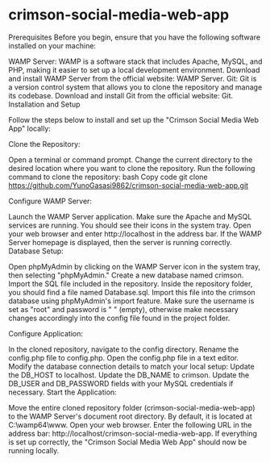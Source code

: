 # crimson-social-media-web-app
Prerequisites
Before you begin, ensure that you have the following software installed on your machine:

WAMP Server: WAMP is a software stack that includes Apache, MySQL, and PHP, making it easier to set up a local development environment.
Download and install WAMP Server from the official website: WAMP Server.
Git: Git is a version control system that allows you to clone the repository and manage its codebase.
Download and install Git from the official website: Git.
Installation and Setup

Follow the steps below to install and set up the "Crimson Social Media Web App" locally:

Clone the Repository:

Open a terminal or command prompt.
Change the current directory to the desired location where you want to clone the repository.
Run the following command to clone the repository:
bash
Copy code
git clone https://github.com/YunoGasasi9862/crimson-social-media-web-app.git


Configure WAMP Server:

Launch the WAMP Server application.
Make sure the Apache and MySQL services are running. You should see their icons in the system tray.
Open your web browser and enter http://localhost in the address bar. If the WAMP Server homepage is displayed, then the server is running correctly.
Database Setup:

Open phpMyAdmin by clicking on the WAMP Server icon in the system tray, then selecting "phpMyAdmin."
Create a new database named crimson.
Import the SQL file included in the repository. Inside the repository folder, you should find a file named Database.sql. Import this file into the crimson database using phpMyAdmin's import feature.
Make sure the username is set as "root" and password is " " (empty), otherwise make necessary changes accordingly into the config file found in the project folder.

Configure Application:

In the cloned repository, navigate to the config directory.
Rename the config.php file to config.php.
Open the config.php file in a text editor.
Modify the database connection details to match your local setup:
Update the DB_HOST to localhost.
Update the DB_NAME to crimson.
Update the DB_USER and DB_PASSWORD fields with your MySQL credentials if necessary.
Start the Application:

Move the entire cloned repository folder (crimson-social-media-web-app) to the WAMP Server's document root directory. By default, it is located at C:\wamp64\www.
Open your web browser.
Enter the following URL in the address bar: http://localhost/crimson-social-media-web-app.
If everything is set up correctly, the "Crimson Social Media Web App" should now be running locally.
